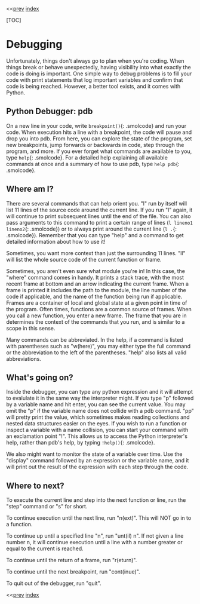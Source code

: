 <<[prev]({{int_operators}}) [index]({{int_index}})

[TOC]

# Debugging
Unfortunately, things don't always go to plan when you're coding.
When things break or behave unexpectedly, having visibility into what exactly the code is doing is important.
One simple way to debug problems is to fill your code with print statements that log important variables and confirm that code is being reached.
However, a better tool exists, and it comes with Python.

## Python Debugger: pdb
On a new line in your code, write `breakpoint()`{: .smolcode} and run your code.
When execution hits a line with a breakpoint, the code will pause and drop you into pdb.
From here, you can explore the state of the program, set new breakpoints, jump forwards or backwards in code, step through the program, and more.
If you ever forget what commands are available to you, type `help`{: .smolcode}. For a detailed help explaining all available commands at once and a summary of how to use pdb, type `help pdb`{: .smolcode}.

## Where am I?
There are several commands that can help orient you.
"l" run by itself will list 11 lines of the source code around the current line.
If you run "l" again, it will continue to print subsequent lines until the end of the file.
You can also pass arguments to this command to print a certain range of lines (`l lineno1 lineno2`{: .smolcode}) or to always print around the current line (`l .`{: .smolcode}).
Remember that you can type "help" and a command to get detailed information about how to use it!

Sometimes, you want more context than just the surrounding 11 lines.
"ll" will list the whole source code of the current function or frame.

Sometimes, you aren't even sure what module you're in!
In this case, the "where" command comes in handy.
It prints a stack trace, with the most recent frame at bottom and an arrow indicating the current frame.
When a frame is printed it includes the path to the module, the line number of the code if applicable, and the name of the function being run if applicable.
Frames are a container of local and global state at a given point in time of the program.
Often times, functions are a common source of frames.
When you call a new function, you enter a new frame.
The frame that you are in determines the context of the commands that you run, and is similar to a scope in this sense.

Many commands can be abbreviated.
In the help, if a command is listed with parentheses such as "w(here)", you may either type the full command or the abbreviation to the left of the parentheses.
"help" also lists all valid abbreviations.

## What's going on?
Inside the debugger, you can type any python expression and it will attempt to evalulate it in the same way the interpreter might.
If you type "p" followed by a variable name and hit enter, you can see the current value.
You may omit the "p" if the variable name does not collide with a pdb command.
"pp" will pretty print the value, which sometimes makes reading collections and nested data structures easier on the eyes.
If you wish to run a function or inspect a variable with a name collision, you can start your command with an exclamation point "!".
This allows us to access the Python interpreter's help, rather than pdb's help, by typing `!help()`{: .smolcode}.

We also might want to monitor the state of a variable over time.
Use the "display" command followed by an expression or the variable name, and it will print out the result of the expression with each step through the code.

## Where to next?
To execute the current line and step into the next function or line, run the "step" command or "s" for short.

To continue execution until the next line, run "n(ext)". This will NOT go in to a function.

To continue up until a specified line "n", run "unt(il) n".
If not given a line number n, it will continue execution until a line with a number greater or equal to the current is reached.

To continue until the return of a frame, run "r(eturn)".

To continue until the next breakpoint, run "cont(inue)".

To quit out of the debugger, run "quit".

<<[prev]({{int_operators}}) [index]({{int_index}})
